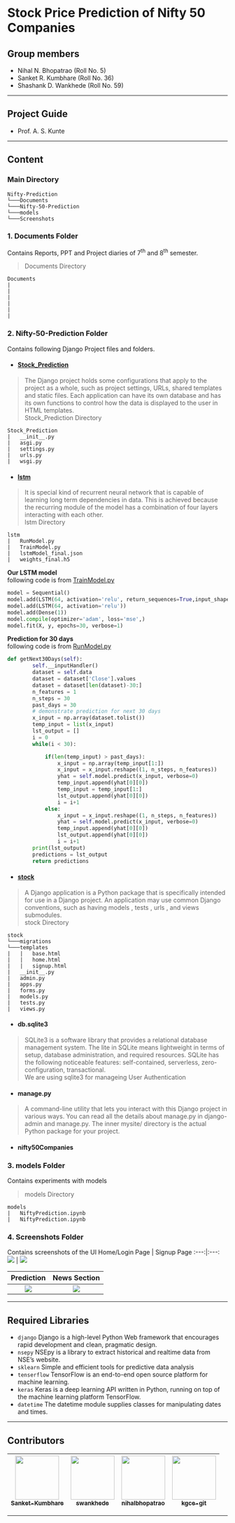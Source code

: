# Stock Price Prediction of Nifty 50 Companies
## Group members
- Nihal N. Bhopatrao (Roll No. 5)
- Sanket R. Kumbhare (Roll No. 36)
- Shashank D. Wankhede (Roll No. 59)
---
## Project Guide
- Prof. A. S. Kunte
---
## Content
### Main Directory
```
Nifty-Prediction  
└───Documents
└───Nifty-50-Prediction
└───models
└───Screenshots
```
### 1. Documents Folder
Contains Reports, PPT and Project diaries of 7<sup>th</sup> and 8<sup>th</sup> semester.
> Documents Directory
```
Documents
|
|
|
|
|
|
```
### 2. Nifty-50-Prediction Folder
Contains following Django Project files and folders.
  - #### [Stock_Prediction](https://github.com/Sanket-Kumbhare/Nifty-Prediction/tree/master/Nifty-50-Prediction/Stock_Prediction)
  > The Django project holds some configurations that apply to the project as a whole, such as project settings, URLs, shared templates and static files. Each application can have its own database and has its own functions to control how the data is displayed to the user in HTML templates.\
  > Stock_Prediction Directory
 ```
 Stock_Prediction
 |   __init__.py
 |   asgi.py
 |   settings.py
 |   urls.py
 |   wsgi.py
 ```
  - #### [lstm](https://github.com/Sanket-Kumbhare/Nifty-Prediction/tree/master/Nifty-50-Prediction/lstm)
  > It is special kind of recurrent neural network that is capable of learning long term dependencies in data. This is achieved because the recurring module of the model has a combination of four layers interacting with each other.\
  > lstm Directory
 ```
 lstm
 |   RunModel.py
 |   TrainModel.py
 |   lstmModel_final.json
 |   weights_final.h5
 ```
**Our LSTM model** \
following code is from [TrainModel.py](https://github.com/Sanket-Kumbhare/Nifty-Prediction/blob/master/Nifty-50-Prediction/lstm/TrainModel.py)
```python
model = Sequential()
model.add(LSTM(64, activation='relu', return_sequences=True,input_shape=(n_steps, n_features)))
model.add(LSTM(64, activation='relu'))
model.add(Dense(1))
model.compile(optimizer='adam', loss='mse',)
model.fit(X, y, epochs=30, verbose=1)
```
**Prediction for 30 days** \
following code is from [RunModel.py](https://github.com/Sanket-Kumbhare/Nifty-Prediction/blob/master/Nifty-50-Prediction/lstm/RunModel.py)
```python
def getNext30Days(self):
        self.__inputHandler()
        dataset = self.data
        dataset = dataset['Close'].values
        dataset = dataset[len(dataset)-30:]
        n_features = 1
        n_steps = 30
        past_days = 30
        # demonstrate prediction for next 30 days
        x_input = np.array(dataset.tolist())
        temp_input = list(x_input)
        lst_output = []
        i = 0
        while(i < 30):

            if(len(temp_input) > past_days):
                x_input = np.array(temp_input[1:])
                x_input = x_input.reshape((1, n_steps, n_features))
                yhat = self.model.predict(x_input, verbose=0)
                temp_input.append(yhat[0][0])
                temp_input = temp_input[1:]
                lst_output.append(yhat[0][0])
                i = i+1
            else:
                x_input = x_input.reshape((1, n_steps, n_features))
                yhat = self.model.predict(x_input, verbose=0)
                temp_input.append(yhat[0][0])
                lst_output.append(yhat[0][0])
                i = i+1
        print(lst_output)
        predictions = lst_output
        return predictions
```
  - #### [stock](https://github.com/Sanket-Kumbhare/Nifty-Prediction/tree/master/Nifty-50-Prediction/stock)
  > A Django application is a Python package that is specifically intended for use in a Django project. An application may use common Django conventions, such as having models , tests , urls , and views submodules.\
  > stock Directory
```
stock
└───migrations
└───templates
|   |   base.html
|   |   home.html
|   |   signup.html
|   __init__.py
|   admin.py
|   apps.py
|   forms.py
|   models.py
|   tests.py
|   views.py
```
  - #### db.sqlite3
  > SQLite3 is a software library that provides a relational database management system. The lite in SQLite means lightweight in terms of setup, database administration, and required resources. SQLite has the following noticeable features: self-contained, serverless, zero-configuration, transactional.\
  > We are using sqlite3 for manageing User Authentication
  - #### manage.py
  > A command-line utility that lets you interact with this Django project in various ways. You can read all the details about manage.py in django-admin and manage.py. The inner mysite/ directory is the actual Python package for your project.
  - #### nifty50Companies
### 3. models Folder
Contains experiments with models 
  > models Directory
  ```
  models
  |   NiftyPrediction.ipynb
  |   NiftyPrediction.ipynb
  ```
### 4. Screenshots Folder
Contains screenshots of the UI 
 Home/Login Page | Signup Page 
:---:|:---:
 ![](https://github.com/Sanket-Kumbhare/Nifty-Prediction/blob/master/Screenshots/login.gif)  |  ![](https://github.com/Sanket-Kumbhare/Nifty-Prediction/blob/master/Screenshots/signup.png) 
 
 Prediction | News Section 
 :---:|:---:
 ![](https://github.com/Sanket-Kumbhare/Nifty-Prediction/blob/master/Screenshots/prediction.gif)  |  ![](https://github.com/Sanket-Kumbhare/Nifty-Prediction/blob/master/Screenshots/news.gif)  
---
## Required Libraries
- `django` Django is a high-level Python Web framework that encourages rapid development and clean, pragmatic design.
- `nsepy` NSEpy is a library to extract historical and realtime data from NSE’s website.
- `sklearn` Simple and efficient tools for predictive data analysis
- `tenserflow` TensorFlow is an end-to-end open source platform for machine learning.
- `keras` Keras is a deep learning API written in Python, running on top of the machine learning platform TensorFlow.
- `datetime` The datetime module supplies classes for manipulating dates and times.
---
## Contributors
| [<img src="https://avatars.githubusercontent.com/u/58529304?v=4" width="100px;"/><br /><sub><b>Sanket-Kumbhare</b></sub>](https://github.com/Sanket-Kumbhare) | [<img src="https://avatars.githubusercontent.com/u/31096252?v=4" width="100px;"/><br /><sub><b>swankhede</b></sub>](https://github.com/swankhede) | [<img src="https://avatars.githubusercontent.com/u/80164927?v=4" width="100px;"/><br /><sub><b>nihalbhopatrao</b></sub>](https://github.com/nihalbhopatrao) | [<img src="https://avatars.githubusercontent.com/u/83209588?v=4" width="100px;"/><br /><sub><b>kgce-git</b></sub>](https://github.com/kgce-git) | 
:---: | :---: | :---: |:---:
---
